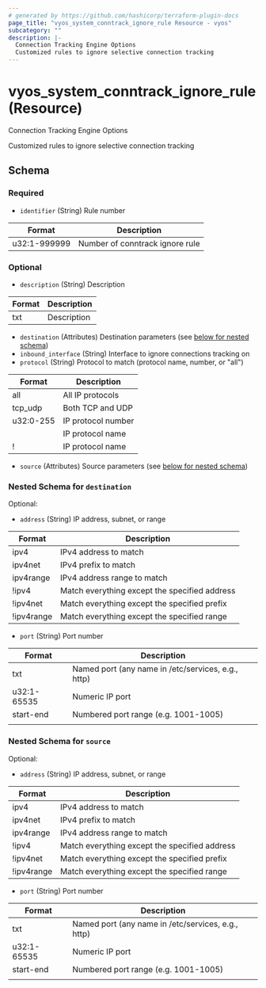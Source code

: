 ```yaml
---
# generated by https://github.com/hashicorp/terraform-plugin-docs
page_title: "vyos_system_conntrack_ignore_rule Resource - vyos"
subcategory: ""
description: |-
  Connection Tracking Engine Options
  Customized rules to ignore selective connection tracking
---
```


# vyos_system_conntrack_ignore_rule (Resource)

Connection Tracking Engine Options

Customized rules to ignore selective connection tracking



<!-- schema generated by tfplugindocs -->
## Schema

### Required

- `identifier` (String) Rule number

|  Format  |  Description  |
|----------|---------------|
|  u32:1-999999  |  Number of conntrack ignore rule  |

### Optional

- `description` (String) Description

|  Format  |  Description  |
|----------|---------------|
|  txt  |  Description  |
- `destination` (Attributes) Destination parameters (see [below for nested schema](#nestedatt--destination))
- `inbound_interface` (String) Interface to ignore connections tracking on
- `protocol` (String) Protocol to match (protocol name, number, or "all")

|  Format  |  Description  |
|----------|---------------|
|  all  |  All IP protocols  |
|  tcp_udp  |  Both TCP and UDP  |
|  u32:0-255  |  IP protocol number  |
|  <protocol>  |  IP protocol name  |
|  !<protocol>  |  IP protocol name  |
- `source` (Attributes) Source parameters (see [below for nested schema](#nestedatt--source))

<a id="nestedatt--destination"></a>
### Nested Schema for `destination`

Optional:

- `address` (String) IP address, subnet, or range

|  Format  |  Description  |
|----------|---------------|
|  ipv4  |  IPv4 address to match  |
|  ipv4net  |  IPv4 prefix to match  |
|  ipv4range  |  IPv4 address range to match  |
|  !ipv4  |  Match everything except the specified address  |
|  !ipv4net  |  Match everything except the specified prefix  |
|  !ipv4range  |  Match everything except the specified range  |
- `port` (String) Port number

|  Format  |  Description  |
|----------|---------------|
|  txt  |  Named port (any name in /etc/services, e.g., http)  |
|  u32:1-65535  |  Numeric IP port  |
|  start-end  |  Numbered port range (e.g. 1001-1005)  |
|   |   |


<a id="nestedatt--source"></a>
### Nested Schema for `source`

Optional:

- `address` (String) IP address, subnet, or range

|  Format  |  Description  |
|----------|---------------|
|  ipv4  |  IPv4 address to match  |
|  ipv4net  |  IPv4 prefix to match  |
|  ipv4range  |  IPv4 address range to match  |
|  !ipv4  |  Match everything except the specified address  |
|  !ipv4net  |  Match everything except the specified prefix  |
|  !ipv4range  |  Match everything except the specified range  |
- `port` (String) Port number

|  Format  |  Description  |
|----------|---------------|
|  txt  |  Named port (any name in /etc/services, e.g., http)  |
|  u32:1-65535  |  Numeric IP port  |
|  start-end  |  Numbered port range (e.g. 1001-1005)  |
|   |   |
